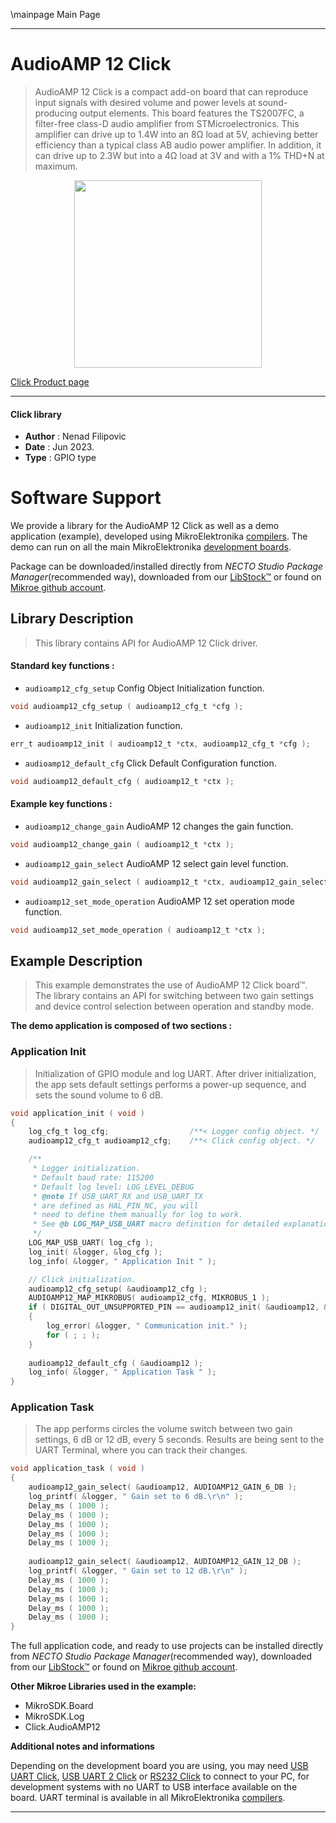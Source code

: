 \mainpage Main Page

---
# AudioAMP 12 Click

> AudioAMP 12 Click is a compact add-on board that can reproduce input signals with desired volume and 
> power levels at sound-producing output elements. This board features the TS2007FC, 
> a filter-free class-D audio amplifier from STMicroelectronics. 
> This amplifier can drive up to 1.4W into an 8Ω load at 5V, achieving better efficiency 
> than a typical class AB audio power amplifier. In addition, it can drive up to 2.3W 
> but into a 4Ω load at 3V and with a 1% THD+N at maximum. 

<p align="center">
  <img src="https://download.mikroe.com/images/click_for_ide/audioamp12_click.png" height=300px>
</p>

[Click Product page](https://www.mikroe.com/audioamp-12-click)

---


#### Click library

- **Author**        : Nenad Filipovic
- **Date**          : Jun 2023.
- **Type**          : GPIO type


# Software Support

We provide a library for the AudioAMP 12 Click
as well as a demo application (example), developed using MikroElektronika
[compilers](https://www.mikroe.com/necto-studio).
The demo can run on all the main MikroElektronika [development boards](https://www.mikroe.com/development-boards).

Package can be downloaded/installed directly from *NECTO Studio Package Manager*(recommended way), downloaded from our [LibStock&trade;](https://libstock.mikroe.com) or found on [Mikroe github account](https://github.com/MikroElektronika/mikrosdk_click_v2/tree/master/clicks).

## Library Description

> This library contains API for AudioAMP 12 Click driver.

#### Standard key functions :

- `audioamp12_cfg_setup` Config Object Initialization function.
```c
void audioamp12_cfg_setup ( audioamp12_cfg_t *cfg );
```

- `audioamp12_init` Initialization function.
```c
err_t audioamp12_init ( audioamp12_t *ctx, audioamp12_cfg_t *cfg );
```

- `audioamp12_default_cfg` Click Default Configuration function.
```c
void audioamp12_default_cfg ( audioamp12_t *ctx );
```

#### Example key functions :

- `audioamp12_change_gain`  AudioAMP 12 changes the gain function.
```c
void audioamp12_change_gain ( audioamp12_t *ctx );
```

- `audioamp12_gain_select` AudioAMP 12 select gain level function.
```c
void audioamp12_gain_select ( audioamp12_t *ctx, audioamp12_gain_select_t sel_gain );
```

- `audioamp12_set_mode_operation` AudioAMP 12 set operation mode function.
```c
void audioamp12_set_mode_operation ( audioamp12_t *ctx );
```

## Example Description

> This example demonstrates the use of AudioAMP 12 Click board™. 
> The library contains an API for switching between two gain settings 
> and device control selection between operation and standby mode.

**The demo application is composed of two sections :**

### Application Init

> Initialization of GPIO module and log UART. After driver initialization, 
> the app sets default settings performs a power-up sequence, and sets the sound volume to 6 dB.

```c
void application_init ( void ) 
{
    log_cfg_t log_cfg;                  /**< Logger config object. */
    audioamp12_cfg_t audioamp12_cfg;    /**< Click config object. */

    /** 
     * Logger initialization.
     * Default baud rate: 115200
     * Default log level: LOG_LEVEL_DEBUG
     * @note If USB_UART_RX and USB_UART_TX 
     * are defined as HAL_PIN_NC, you will 
     * need to define them manually for log to work. 
     * See @b LOG_MAP_USB_UART macro definition for detailed explanation.
     */
    LOG_MAP_USB_UART( log_cfg );
    log_init( &logger, &log_cfg );
    log_info( &logger, " Application Init " );

    // Click initialization.
    audioamp12_cfg_setup( &audioamp12_cfg );
    AUDIOAMP12_MAP_MIKROBUS( audioamp12_cfg, MIKROBUS_1 );
    if ( DIGITAL_OUT_UNSUPPORTED_PIN == audioamp12_init( &audioamp12, &audioamp12_cfg ) ) 
    {
        log_error( &logger, " Communication init." );
        for ( ; ; );
    }
    
    audioamp12_default_cfg ( &audioamp12 );
    log_info( &logger, " Application Task " );
}
```

### Application Task

> The app performs circles the volume switch between two gain settings, 
> 6 dB or 12 dB, every 5 seconds. 
> Results are being sent to the UART Terminal, where you can track their changes.

```c
void application_task ( void ) 
{
    audioamp12_gain_select( &audioamp12, AUDIOAMP12_GAIN_6_DB );
    log_printf( &logger, " Gain set to 6 dB.\r\n" );
    Delay_ms ( 1000 );
    Delay_ms ( 1000 );
    Delay_ms ( 1000 );
    Delay_ms ( 1000 );
    Delay_ms ( 1000 );
    
    audioamp12_gain_select( &audioamp12, AUDIOAMP12_GAIN_12_DB );
    log_printf( &logger, " Gain set to 12 dB.\r\n" );
    Delay_ms ( 1000 );
    Delay_ms ( 1000 );
    Delay_ms ( 1000 );
    Delay_ms ( 1000 );
    Delay_ms ( 1000 );
}
```

The full application code, and ready to use projects can be installed directly from *NECTO Studio Package Manager*(recommended way), downloaded from our [LibStock&trade;](https://libstock.mikroe.com) or found on [Mikroe github account](https://github.com/MikroElektronika/mikrosdk_click_v2/tree/master/clicks).

**Other Mikroe Libraries used in the example:**

- MikroSDK.Board
- MikroSDK.Log
- Click.AudioAMP12

**Additional notes and informations**

Depending on the development board you are using, you may need
[USB UART Click](https://www.mikroe.com/usb-uart-click),
[USB UART 2 Click](https://www.mikroe.com/usb-uart-2-click) or
[RS232 Click](https://www.mikroe.com/rs232-click) to connect to your PC, for
development systems with no UART to USB interface available on the board. UART
terminal is available in all MikroElektronika
[compilers](https://shop.mikroe.com/compilers).

---
